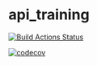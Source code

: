 # api_training

[![Build Actions Status](https://github.com/Pridestaalker/api_training/workflows/Build/badge.svg)](https://github.com/Pridestaalker/api_training/actions)


[![codecov](https://codecov.io/gh/Pridestaalker/api_training/branch/main/graph/badge.svg?token=LSAQFKH6JZ)](https://codecov.io/gh/Pridestaalker/api_training)
